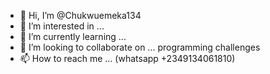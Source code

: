 - 👋 Hi, I’m @Chukwuemeka134
- 👀 I’m interested in ... 
- 🌱 I’m currently learning ...
- 💞️ I’m looking to collaborate on ... programming challenges
- 📫 How to reach me ... (whatsapp +2349134061810)

<!---
Chukwuemeka134/Chukwuemeka134 is a ✨ special ✨ repository because its `README.md` (this file) appears on your GitHub profile.
You can click the Preview link to take a look at your changes.
--->
